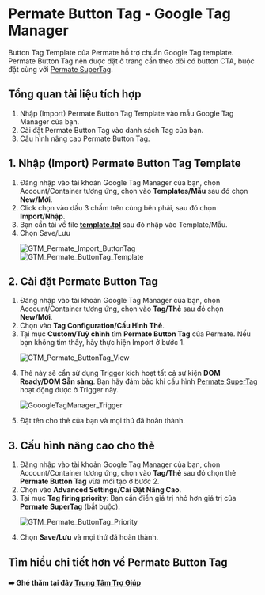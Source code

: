 # Permate Button Tag - Google Tag Manager

Button Tag Template của Permate hỗ trợ chuẩn Google Tag template. Permate Button Tag nên được đặt ở trang cần theo dõi có button CTA, buộc đặt cùng với [Permate SuperTag](https://github.com/PmHubDev/qa-button-google-tag-manager-template).

## Tổng quan tài liệu tích hợp

<ol>
  <li>Nhập (Import) Permate Button Tag Template vào mẫu Google Tag Manager của bạn.</li>
  <li>Cài đặt Permate Button Tag vào danh sách Tag của bạn.</li>
  <li>Cấu hình nâng cao Permate Button Tag.</li>
</ol>

## 1. Nhập (Import) Permate Button Tag Template

<ol>
  <li>Đăng nhập vào tài khoản Google Tag Manager của bạn, chọn Account/Container tương ứng, chọn vào <b>Templates/Mẫu</b> sau đó chọn <b>New/Mới</b>.</li>
  <li>Click chọn vào dấu 3 chấm trên cùng bên phải, sau đó chọn <b>Import/Nhập</b>.</li>
  <li>Bạn cần tải về file <a href="https://github.com/PmHubDev/qa-button-google-tag-manager-template/blob/main/template.tpl"><b>template.tpl</b></a> sau đó nhập vào Template/Mẫu.</li>
  <li>Chọn Save/Lưu</li>

  ![GTM_Permate_Import_ButtonTag](https://github.com/user-attachments/assets/3db1a9ad-00ee-425f-8abd-d8b62047f573)
  ![GTM_Permate_ButtonTag_Template](https://github.com/user-attachments/assets/ceffc0d1-3127-4569-a07a-b6f2579ba035)
</ol>

## 2. Cài đặt Permate Button Tag

<ol>
  <li>Đăng nhập vào tài khoản Google Tag Manager của bạn, chọn Account/Container tương ứng, chọn vào <b>Tag/Thẻ</b> sau đó chọn <b>New/Mới</b>.</li>
  <li>Chọn vào <b>Tag Configuration/Cấu Hình Thẻ</b>.</li>
  <li>Tại mục <b>Custom/Tuỳ chỉnh</b> tìm <b>Permate Button Tag</b> của Permate. Nếu bạn không tìm thấy, hãy thực hiện Import ở bước 1.</li>

  ![GTM_Permate_ButtonTag_View](https://github.com/user-attachments/assets/c1dbf61a-4b47-4696-8058-3d3239170d26)
  <li>Thẻ này sẽ cần sử dụng Trigger kích hoạt tất cả sự kiện <b>DOM Ready/DOM Sẵn sàng</b>. Bạn hãy đảm bảo khi cấu hình <a href="https://github.com/PmHubDev/qa-button-google-tag-manager-template">Permate SuperTag</a> hoạt động được ở Trigger này.</li>
  
  ![GooogleTagManager_Trigger](https://github.com/user-attachments/assets/0cb3bff8-9490-4eec-b161-7637714b684c)
  <li>Đặt tên cho thẻ của bạn và mọi thứ đã hoàn thành.</li>
</ol>

## 3. Cấu hình nâng cao cho thẻ

<ol>
  <li>Đăng nhập vào tài khoản Google Tag Manager của bạn, chọn Account/Container tương ứng, chọn vào <b>Tag/Thẻ</b> sau đó chọn thẻ <b>Permate Button Tag</b> vừa mới tạo ở bước 2.</li>
  <li>Chọn vào <b>Advanced Settings/Cài Đặt Nâng Cao</b>.</li>
  <li>Tại mục <b>Tag firing priority</b>: Bạn cần điền giá trị nhỏ hơn giá trị của <a href="https://github.com/PmHubDev/qa-button-google-tag-manager-template"><b>Permate SuperTag</b></a> (bắt buộc).</li>

  ![GTM_Permate_ButtonTag_Priority](https://github.com/user-attachments/assets/757e994c-5bbe-46e1-bec4-c5a5d28173cf)
  <li>Chọn <b>Save/Lưu</b> và mọi thứ đã hoàn thành.</li>
</ol>

## Tìm hiểu chi tiết hơn về Permate Button Tag
#### :arrow_right: Ghé thăm tại đây [Trung Tâm Trợ Giúp](https://permate.com/docs-category/brand-en/)
